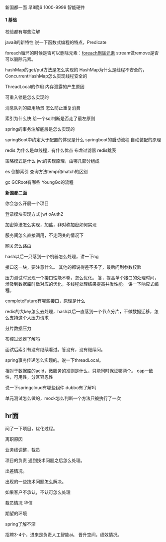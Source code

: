 新国都一面 早8晚6 1000-9999 智能硬件

#### 1 基础

校验都有哪些注解

java8的新特性
说一下函数式编程的特点，Predicate

foreach循环的时候是否可以删除元素：[foreach删除元素](https://zhuanlan.zhihu.com/p/25744271#:~:text=%E5%A4%A7%E5%AE%B6%E9%83%BD%E7%9F%A5%E9%81%93%EF%BC%8C%E4%B8%8D%E8%83%BD,%E5%BE%AA%E7%8E%AF%E4%B8%AD%E5%88%A0%E9%99%A4%E5%85%83%E7%B4%A0%E3%80%82)
stream做remove是否可以删除元素。

hashMap的get/put方法是怎么实现的
HashMap为什么是线程不安全的，ConcurrentHashMap怎么实现线程安全的

ThreadLocal的作用
内存泄露的产生原因

可重入锁是怎么实现的


消息队列的应用场景
怎么防止重复消费

索引为什么快
给一个sql判断是否走了最左原则

spring的事务注解底层是怎么实现的

springBoot中约定大于配置的体现是什么
springboot的启动流程
自动装配的原理

redis 为什么是单线程，有什么优点
布龙过滤器
redis跳表

策略模式是什么
jwt的实现原理，由哪几部分组成

es
倒排索引
查询方法temp和match的区别

gc 
GCRoot有哪些
YoungGc的流程





**新国都二面**

你会怎么开展一个项目

登录模块实现方式
jwt
oAuth2

加密算法怎么实现，加盐，非对称加密如何实现

服务间怎么直接调用，不走网关的情况下

网关怎么路由

hash以后一只落到一个机器怎么处理，讲一下ng

接口这一块，要注意什么。
其他的都说得差不多了，最后问到参数校验

压力测试时发现一个接口性能不够，怎么优化。
答，提高单个接口的处理时间，涉及到数据库时做对应的优化，多线程处理结果提高并发性能。
讲一下响应式编程。

completeFuture有哪些接口，原理是什么

redis的大key怎么去处理，hash以后一直落到一个节点分片，不做数据迁移，怎么支持这个大压力请求

分片数据压力



布控过滤器了解吗

面试后索引有没有继续看过。答没有，没有继续问。

spring事务传递怎么实现的。说一下threadLocal。

相对于数据库的acid，微服务的准则是什么，只能同时保证哪两个。
cap一致性，可用性，分区容忍性



说一下springcloud有哪些组件
dubbo有了解吗

单元测试怎么做的，mock怎么判断一个方法只被执行了一次



## hr面

问了一下项目，优化过程。

离职原因

业务线调整，裁员

项目的负责
遇到技术问题之后怎么处理。

出差情况。

出现的一些技术问题怎么解决。

如果客户不承认，不认可怎么处理


裁员情况
华信


期望的环境


spring了解不深

招聘3-4个，进来是负责人工智能ai。
晋升空间，绩效情况。 

